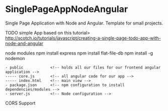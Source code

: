 SinglePageAppNodeAngular
========================

Single Page Application with Node and Angular. Template for small projects.

TODO simple App based on this tutorial>
http://scotch.io/tutorials/javascript/creating-a-single-page-todo-app-with-node-and-angular




node modules
npm install express
npm install flat-file-db
npm install -g nodemon



	- public 			<!-- holds all our files for our frontend angular application -->
	----- core.js 		<!-- all angular code for our app -->
	----- index.html 	<!-- main view -->
	- package.json 		<!-- npm configuration to install dependencies/modules -->
	- server.js 		<!-- Node configuration -->


CORS Support	



